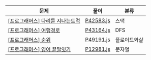 | 문제                                                         | 풀이                                                         | 분류         |
| ------------------------------------------------------------ | ------------------------------------------------------------ | ------------ |
| [[프로그래머스] 다리를 지나는트럭](https://programmers.co.kr/learn/courses/30/lessons/42583) | [P42583.js](https://github.com/hhhyyo/TIL/blob/main/algorithm/P42583.js) | 스택         |
| [[프로그래머스] 여행경로](https://programmers.co.kr/learn/courses/30/lessons/43164) | [P43164.js](https://github.com/hhhyyo/TIL/blob/main/algorithm/P43164.js) | DFS          |
| [[프로그래머스] 순위](https://programmers.co.kr/learn/courses/30/lessons/49191) | [P49191.js](https://github.com/hhhyyo/TIL/blob/main/algorithm/P49191.js) | 플로이드와샬 |
| [[프로그래머스] 영어 끝말잇기](https://programmers.co.kr/learn/courses/30/lessons/12981) | [P12981.js](https://github.com/hhhyyo/TIL/blob/main/algorithm/P12981.js) | 문자열       |

